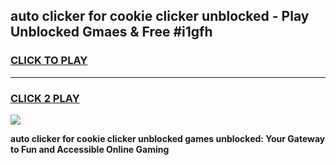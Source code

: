 
## auto clicker for cookie clicker unblocked - Play Unblocked Gmaes & Free #i1gfh
<h3>
<a href="https://news.freeplayer.one?title=auto_clicker_for_cookie_clicker_unblocked&ref=03M">CLICK TO PLAY</a></h3>
<hr>

<h3>
<a href="https://news.freeplayer.one?title=auto_clicker_for_cookie_clicker_unblocked&ref=03M">CLICK 2 PLAY</a>
  
</h3>

<a href="https://news.freeplayer.one?title=auto_clicker_for_cookie_clicker_unblocked&ref=03M"><img src="https://clearcache.store/games.png"></a>


**auto clicker for cookie clicker unblocked games unblocked: Your Gateway to Fun and Accessible Online Gaming**
